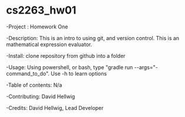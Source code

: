 # cs2263_hw01
-Project : Homework One

-Description: This is an intro to using git, and version control. This is an mathematical expression evaluator.  

-Install: clone repository from github into a folder

-Usage: Using powershell, or bash, type "gradle run --args="-command_to_do". Use -h to learn options

-Table of contents: N/a

-Contributing: David Hellwig

-Credits: David Hellwig, Lead Developer
